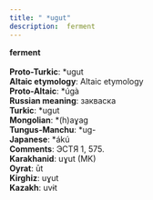 ```yaml
---
title: " *ugut"
description:  ferment
---
```

<p data-pagefind-weight="0.5">
<strong> ferment</strong><br><br>
<strong>Proto-Turkic</strong>:  *ugut<br>
<strong>Altaic etymology</strong>:  Altaic etymology<br>
<strong> Proto-Altaic</strong>:  *úgà<br>
<strong>Russian meaning</strong>:  закваска<br>
<strong>Turkic</strong>:  *ugut<br>
<strong>Mongolian</strong>:  *(h)aɣag<br>
<strong>Tungus-Manchu</strong>:  *ug-<br>
<strong>Japanese</strong>:  *ákú<br>
<strong>Comments</strong>:  ЭСТЯ 1, 575.<br>
<strong>Karakhanid</strong>:  uɣut (MK)<br>
<strong>Oyrat</strong>:  ūt<br>
<strong>Kirghiz</strong>:  uɣut<br>
<strong>Kazakh</strong>:  uvɨt<br>

</p>
